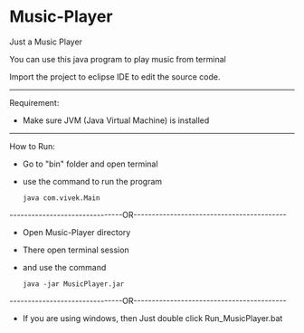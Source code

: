 # Music-Player
Just a Music Player


You can use this java program to play music from terminal

Import the project to eclipse IDE to edit the source code.

--------------------------------------------------------------------------

Requirement:

- Make sure JVM (Java Virtual Machine) is installed


--------------------------------------------------------------------------

How to Run:


- Go to "bin" folder and open terminal

- use the command to run the program 

      java com.vivek.Main

-------------------------------OR------------------------------------------

- Open Music-Player directory

- There open terminal session

- and use the command

      java -jar MusicPlayer.jar

-------------------------------OR------------------------------------------

- If you are using windows, then Just double click Run_MusicPlayer.bat
